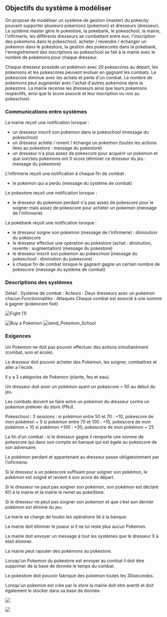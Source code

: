 ## Objectifs du système à modéliser

On propose de modéliser un système de gestion (master) du pokecity pouvant supporter plusieurs pokemons (pokemon) et dresseurs (dresseur). Le système master gère le pokestore, la pokebank, le pokeschool, la mairie, l'infirmerie, les différents dresseurs se combattant entre eux, l'inscription des pokemons dans le pokeschool, acheter / revendre / échanger un pokemon dans le pokestore, la gestion des pokescores dans la pokebank, l'enregistrement des inscriptions au pokeschool se fait à la mairie avec le nombre de pokémons pour chaque dresseur.

Chaque dresseur possède un pokémon avec 20 pokescores au départ, les pokemons et les pokescores peuvent évoluer en gagnant les combats.
Le pokescore diminue avec les achats et perte d'un combat. Le nombre de pokemons peut augmenter avec l'achat d'autres pokemons dans le pokestore.
La mairie recense les dresseurs ainsi que leurs pokemons respectifs, ainsi que le score associé et leur inscription ou non au pokeschool.

### Communications entre systèmes

La mairie reçoit une notification lorsque :
 - un dresseur inscrit son pokemon dans le pokeschool (message du pokeschool)
 - un dresseur achète / revent / échange un pokemon (toutes les actions liées au pokestore : message du pokestore)
 - un dresseur n'a plus assez de pokescore pour acquérir un pokemon et que son/ses pokemons ont 0 score (éliminer ce dresseur du jeu : message du pokestore)

L'infirmerie reçoit une notification à chaque fin de combat : 
- le pokemon qui a perdu (message du système de combat)

Le pokestore reçoit une notification lorsque :
- le dresseur du pokemon perdant n'a pas assez de pokescore pour le soigner mais assez de pokescore pour acheter un pokemon (message de l'infirmerie)

La pokebank reçoit une notification lorsque :
- le dresseur soigne son pokemon (message de l'infirmerie) : diminution du pokescore
- le dresseur effectue une opération au pokestore (achat : diminution, revente : augmentation) (message du pokestore)
- le dresseur inscrit son pokemon au pokeschool (message du pokeschool : diminution du pokescore)
- à chaque fin de combat lorsque le gagnant gagne un certain nombre de pokescore (message du système de combat)

### Descriptions des systèmes

Détail : Système de combat : 
Acteurs : Deux dresseurs avec un pokemon chacun
Fonctionnalités : Attaques
Chaque combat est associé à une somme à gagner (pokescore fixé)

![Fight (1)](https://github.com/meryamgh/POKECITY/assets/113671198/210c447a-5aa3-408c-b2cf-c502614a3ef4)

![Buy a Pokemon](https://github.com/meryamgh/POKECITY/assets/113671198/17519768-0bc6-4ff1-b55a-587de70d18bb)
![send_Pokemon_School](https://github.com/meryamgh/POKECITY/assets/113671198/48e78faa-5a70-4ce0-af42-d5135ec59ba7)


### Exigences

Un Pokemon ne doit pas pouvoir effectuer des actions simultanément (combat, soin et école).

Le dresseur doit pouvoir acheter des Pokemon, les soigner, combattres et aller a l'école.

Il y a 3 catégories de Pokemon (plante, feu et eau).

Un dresseur doit avoir un pokémon ayant un pokescore = 50 au début du jeu.

Les combats doivent se faire entre un pokemon du dresseur contre un pokemon prélever du store (PNJ).

Pokeschool : 3 sessions : si pokémon entre 50 et 70 : +10, pokescore de mon pokémon + 5 si pokémon entre 70 et 100 : +15, pokescore de mon pokémon + 10 si pokémon +100 : +30, pokescore de mon pokémon + 25

La fin d’un combat : si le dresseur gagne il remporte une somme de pokescore qui dans son compte en banque qui est égale au pokescore de son adversaire.

Le pokémon perdant et appartenant au dresseur passe obligatoirement par l’infirmerie.

Si le dresseur a un pokescore suffisant pour soigner son pokémon, le pokémon est soigné et revient à son score de départ.

Si le dresseur ne peut pas soigner son pokémon, son pokémon est déclaré KO à la mairie et la mairie le remet au pokeStore.

Si le dresseur ne peut pas soigner son pokemon et que c’est son dernier pokémon est éliminé du jeu.

La marie se charge de toutes les opérations lié à la banque.

La mairie doit éliminer le joueur si il ne lui reste plus aucun Pokemon.

La mairie doit envoyer un message à tout les systèmes que le dresseur X à était éliminer.

La mairie peut rajouter des pokémons au pokestore.

Lorsqu'un Pokemon du pokestore est envoyer au combat il doit être supprimer de la base de donnée le temps du combat.

Le pokestore doit pouvoir fabriqué des pokemon toutes les 30secondes.

Lorsqu'un pokemon est crée par le store la mairie doit etre avertit et doit également le stocker dans sa base de donnée.


![](seqDiagram.png)

![](send_Pokemon_School)

